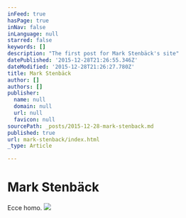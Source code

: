 ```yaml
---
inFeed: true
hasPage: true
inNav: false
inLanguage: null
starred: false
keywords: []
description: "The first post for Mark Stenbäck's site"
datePublished: '2015-12-28T21:26:55.346Z'
dateModified: '2015-12-28T21:26:27.780Z'
title: Mark Stenbäck
author: []
authors: []
publisher:
  name: null
  domain: null
  url: null
  favicon: null
sourcePath: _posts/2015-12-28-mark-stenback.md
published: true
url: mark-stenback/index.html
_type: Article

---
```

# Mark Stenbäck

Ecce homo.
![](https://the-grid-user-content.s3-us-west-2.amazonaws.com/af68764c-8299-4206-8448-e9d1c8c15fa2.png)